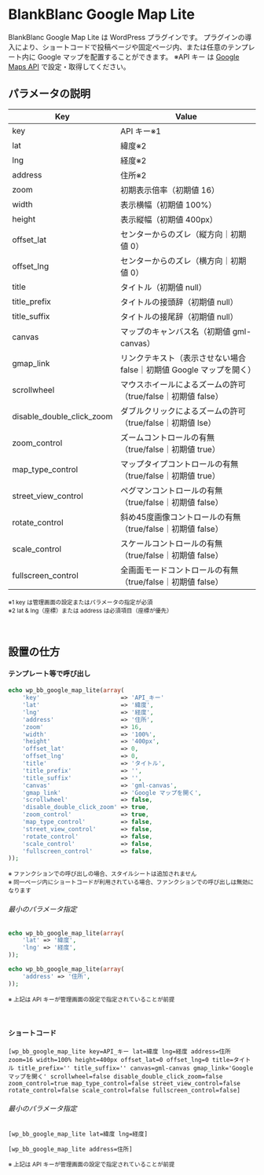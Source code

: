 # BlankBlanc Google Map Lite
BlankBlanc Google Map Lite は WordPress プラグインです。
プラグインの導入により、ショートコードで投稿ページや固定ページ内、または任意のテンプレート内に Google マップを配置することができます。
※API キー は [Google Maps API](https://cloud.google.com/maps-platform/) で設定・取得してください。

## パラメータの説明
Key | Value
---------- | ----------
key | API キー※1
lat | 緯度※2
lng | 経度※2
address | 住所※2
zoom | 初期表示倍率（初期値 16）
width | 表示横幅（初期値 100%）
height | 表示縦幅（初期値 400px）
offset_lat | センターからのズレ（縦方向｜初期値 0）
offset_lng | センターからのズレ（横方向｜初期値 0）
title | タイトル（初期値 null）
title_prefix | タイトルの接頭辞（初期値 null）
title_suffix | タイトルの接尾辞（初期値 null）
canvas | マップのキャンバス名（初期値 gml-canvas）
gmap_link | リンクテキスト（表示させない場合 false｜初期値 Google マップを開く）
scrollwheel | マウスホイールによるズームの許可（true/false｜初期値 false）
disable_double_click_zoom | ダブルクリックによるズームの許可（true/false｜初期値 lse）
zoom_control | ズームコントロールの有無（true/false｜初期値 true）
map_type_control | マップタイプコントロールの有無（true/false｜初期値 true）
street_view_control | ペグマンコントロールの有無（true/false｜初期値 false）
rotate_control | 斜め45度画像コントロールの有無（true/false｜初期値 false）
scale_control | スケールコントロールの有無（true/false｜初期値 false）
fullscreen_control | 全画面モードコントロールの有無（true/false｜初期値 false）

<small>※1 key は管理画面の設定またはパラメータの指定が必須
<br>
※2 lat & lng（座標）または address は必須項目（座標が優先）</small>

<br>

## 設置の仕方

#### テンプレート等で呼び出し
~~~php
echo wp_bb_google_map_lite(array(
	'key'                       => 'API_キー'
	'lat'                       => '緯度',
	'lng'                       => '経度',
	'address'                   => '住所',
	'zoom'                      => 16,
	'width'                     => '100%',
	'height'                    => '400px',
	'offset_lat'                => 0,
	'offset_lng'                => 0,
	'title'                     => 'タイトル',
	'title_prefix'              => '',
	'title_suffix'              => '',
	'canvas'                    => 'gml-canvas',
	'gmap_link'                 => 'Google マップを開く',
	'scrollwheel'               => false,
	'disable_double_click_zoom' => true,
	'zoom_control'              => true,
	'map_type_control'          => false,
	'street_view_control'       => false,
	'rotate_control'            => false,
	'scale_control'             => false,
	'fullscreen_control'        => false,
));
~~~
<small>※ ファンクションでの呼び出しの場合、スタイルシートは追加されません<br>
※ 同一ページ内にショートコードが利用されている場合、ファンクションでの呼び出しは無効になります</small>

###### 最小のパラメータ指定

~~~php
echo wp_bb_google_map_lite(array(
	'lat' => '緯度',
	'lng' => '経度',
));
~~~
~~~php
echo wp_bb_google_map_lite(array(
	'address' => '住所',
));
~~~
<small>※ 上記は API キーが管理画面の設定で指定されていることが前提</small>

<br>

#### ショートコード
~~~
[wp_bb_google_map_lite key=API_キー lat=緯度 lng=経度 address=住所 zoom=16 width=100% height=400px offset_lat=0 offset_lng=0 title=タイトル title_prefix='' title_suffix='' canvas=gml-canvas gmap_link='Google マップを開く' scrollwheel=false disable_double_click_zoom=false zoom_control=true map_type_control=false street_view_control=false rotate_control=false scale_control=false fullscreen_control=false]
~~~

###### 最小のパラメータ指定
~~~
[wp_bb_google_map_lite lat=緯度 lng=経度]
~~~
~~~
[wp_bb_google_map_lite address=住所]
~~~
<small>※ 上記は API キーが管理画面の設定で指定されていることが前提</small>

